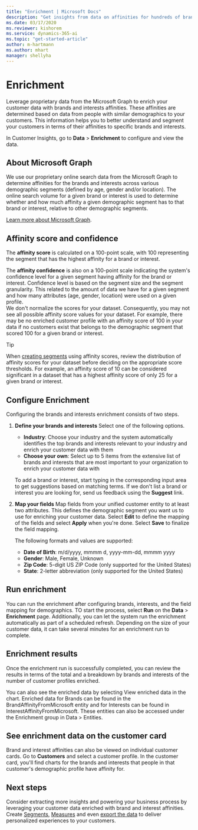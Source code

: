 ```yaml
---
title: "Enrichment | Microsoft Docs"
description: "Get insights from data on affinities for hundreds of brands and dozens of interest-categories in Dynamics 365 Customer Insights."
ms.date: 03/17/2020
ms.reviewer: kishorem
ms.service: dynamics-365-ai
ms.topic: "get-started-article"
author: m-hartmann
ms.author: mhart
manager: shellyha
---
```


# Enrichment

Leverage proprietary data from the Microsoft Graph to enrich your customer data with brands and interests affinities. These affinities are determined based on data from people with similar demographics to your customers. This information helps you to better understand and segment your customers in terms of their affinities to specific brands and interests.

In Customer Insights, go to **Data** > **Enrichment** to configure and view the data.

## About Microsoft Graph

We use our proprietary online search data from the Microsoft Graph to determine affinities for the brands and interests across various demographic segments (defined by age, gender and/or location). The online search volume for a given brand or interest is used to determine whether and how much affinity a given demographic segment has to that brand or interest, relative to other demographic segments.

[Learn more about Microsoft Graph](https://docs.microsoft.com/graph/overview).

## Affinity score and confidence

The **affinity score** is calculated on a 100-point scale, with 100 representing the segment that has the highest affinity for a brand or interest.

The **affinity confidence** is also on a 100-point scale indicating the system's confidence level for a given segment having affinity for the brand or interest. Confidence level is based on the segment size and the segment granularity. This related to the amount of data we have for a given segment and how many attributes (age, gender, location) were used on a given profile.   
We don't normalize the scores for your dataset. Consequently, you may not see all possible affinity score values for your dataset. For example, there may be no enriched customer profile with an affinity score of 100 in your data if no customers exist that belongs to the demographic segment that scored 100 for a given brand or interest.

> [!TIP]
> When [creating segments](pm-segments.md) using affinity scores, review the distribution of affinity scores for your dataset before deciding on the appropriate score thresholds. For example, an affinity score of 10 can be considered significant in a dataset that has a highest affinity score of only 25 for a given brand or interest.

## Configure Enrichment

Configuring the brands and interests enrichment consists of two steps.

1. **Define your brands and interests**
   Select one of the following options.
   - **Industry**: Choose your industry and the system automatically identifies the top brands and interests relevant to your industry and enrich your customer data with them
   - **Choose your own**: Select up to 5 items from the extensive list of brands and interests that are most important to your organization to enrich your customer data with

   To add a brand or interest, start typing in the corresponding input area to get suggestions based on matching terms. If we don't list a brand or interest you are looking for, send us feedback using the **Suggest** link.

2. **Map your fields**
   Map fields from your unified customer entity to at least two attributes. This defines the demographic segment you want us to use for enriching your customer data. Select **Edit** to define the mapping of the fields and select **Apply** when you're done. Select **Save** to finalize the field mapping.

   The following formats and values are supported:
   - **Date of Birth**: m/d/yyyy, mmmm d, yyyy-mm-dd, mmmm yyyy
   - **Gender**: Male, Female, Unknown
   - **Zip Code**: 5-digit US ZIP Code (only supported for the United States)
   - **State**: 2-letter abbreviation (only supported for the United States)

## Run enrichment

You can run the enrichment after configuring brands, interests, and the field mapping for demographics. TO start the process, select **Run** on the **Data** > **Enrichment** page. Additionally, you can let the system run the enrichment automatically as part of a scheduled refresh.
Depending on the size of your customer data, it can take several minutes for an enrichment run to complete.

## Enrichment results

Once the enrichment run is successfully completed, you can review the results in terms of the total and a breakdown by brands and interests of the number of customer profiles enriched.

You can also see the enriched data by selecting View enriched data in the chart. Enriched data for Brands can be found in the BrandAffinityFromMicrosoft entity and for Interests can be found in InterestAffinityFromMicrosoft. These entities can also be accessed under the Enrichment group in Data > Entities.

## See enrichment data on the customer card

Brand and interest affinities can also be viewed on individual customer cards. Go to **Customers** and select a customer profile. In the customer card, you'll find charts for the brands and interests that people in that customer's demographic profile have affinity for.

## Next steps

Consider extracting more insights and powering your business process by leveraging your customer data enriched with brand and interest affinities. Create [Segments](pm-segments.md), [Measures](pm-measures.md) and even [export the data](export-destinations.md) to deliver personalized experiences to your customers.
